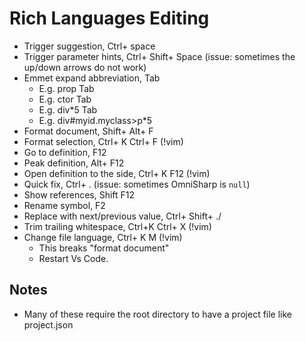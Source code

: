 # Rich Languages Editing

* Trigger suggestion, Ctrl+ space
* Trigger parameter hints, Ctrl+ Shift+ Space (issue: sometimes the up/down arrows do not work)
* Emmet expand abbreviation, Tab
    * E.g. prop Tab
    * E.g. ctor Tab
    * E.g. div*5 Tab
    * E.g. div#myid.myclass>p*5
* Format document, Shift+ Alt+ F
* Format selection, Ctrl+ K Ctrl+ F (!vim)
* Go to definition, F12
* Peak definition, Alt+ F12
* Open definition to the side, Ctrl+ K F12 (!vim)
* Quick fix, Ctrl+ . (issue: sometimes OmniSharp is `null`)
* Show references, Shift F12
* Rename symbol, F2
* Replace with next/previous value, Ctrl+ Shift+ ./
* Trim trailing whitespace, Ctrl+K Ctrl+ X (!vim)
* Change file language, Ctrl+ K M (!vim)
    * This breaks "format document"
    * Restart Vs Code.

## Notes

* Many of these require the root directory to have a project file like project.json
